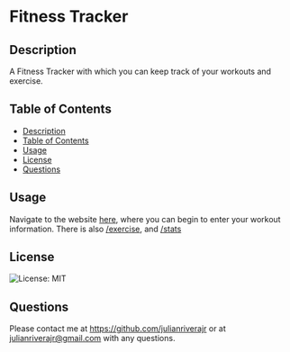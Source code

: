 # Fitness Tracker

## Description
A Fitness Tracker with which you can keep track of your workouts and exercise.

## Table of Contents
* [Description](#description)
* [Table of Contents](#tableofcontents)
* [Usage](#usage)
* [License](#license)
* [Questions](#questions)

## Usage
Navigate to the website [here](https://still-stream-01797.herokuapp.com/), where you can begin to enter your workout information. 
There is also [/exercise](https://still-stream-01797.herokuapp.com/exercise), and [/stats](https://still-stream-01797.herokuapp.com/stats)

## License
![License: MIT](https://img.shields.io/badge/License-MIT-yellow.svg)

## Questions
Please contact me at https://github.com/julianriverajr or at julianriverajr@gmail.com with any questions.
